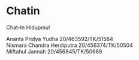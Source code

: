 # Chatin
Chat-In Hidupmu!

Ananta Pridya Yudha 20/463592/TK/51584<br>
Nismara Chandra Herdiputra 20/456374/TK/50504<br>
Miftahul Jannah 20/456845/TK/50669<br>

